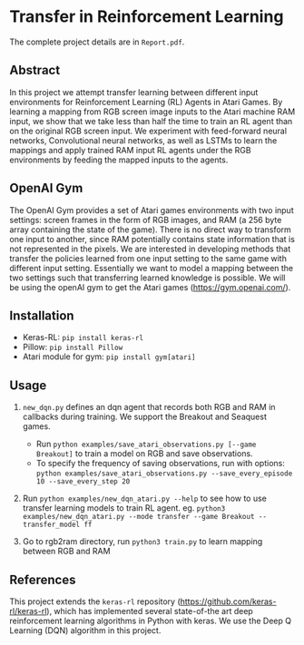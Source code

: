 # Transfer in Reinforcement Learning

The complete project details are in `Report.pdf`. 

## Abstract
In this project we attempt transfer learning between different input environments for Reinforcement Learning (RL) Agents in Atari Games. By learning a mapping from RGB screen image inputs to the Atari machine RAM input, we show that we take less than half the time to train an RL agent than on the original RGB screen input. We experiment with feed-forward neural networks, Convolutional neural networks, as well as LSTMs to learn the mappings and apply trained RAM input RL agents under the RGB environments by feeding the mapped inputs to the agents. 

## OpenAI Gym
The OpenAI Gym provides a set of Atari games environments with two input settings: screen frames in the form of RGB images, and RAM (a 256 byte array containing the state of the game). 
There is no direct way to transform one input to another, since RAM potentially contains state information that is not 
represented in the pixels. We are interested in developing methods that transfer the policies learned 
from one input setting to the same game with different input setting. 
Essentially we want to model a mapping between the two settings such that transferring learned knowledge is possible. 
We will be using the openAI gym to get the Atari games (https://gym.openai.com/).

## Installation

- Keras-RL: `pip install keras-rl`
- Pillow: `pip install Pillow`
- Atari module for gym: `pip install gym[atari]`

## Usage

1. `new_dqn.py` defines an dqn agent that records both RGB and RAM in callbacks during training. We support the Breakout and Seaquest games.

    - Run `python examples/save_atari_observations.py [--game Breakout]` to train a model on RGB and save observations.
    - To specify the frequency of saving observations, run with options: `python examples/save_atari_observations.py --save_every_episode 10 --save_every_step 20`
    
 2. Run `python examples/new_dqn_atari.py --help` to see how to use transfer learning models to train RL agent.
    eg. `python3 examples/new_dqn_atari.py --mode transfer --game Breakout --transfer_model ff`
 
 3. Go to rgb2ram directory, run `python3 train.py` to learn mapping between RGB and RAM

## References 
This project extends the `keras-rl` repository (https://github.com/keras-rl/keras-rl), which has implemented several state-of-the art deep reinforcement learning algorithms in Python with keras. We use the Deep Q Learning (DQN) algorithm in this project.

